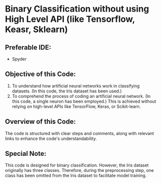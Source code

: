 # Binary Classification without using High Level API (like Tensorflow, Keasr, Sklearn)


## Preferable IDE: 
- Spyder 

## Objective of this Code:
1. To understand how artificial neural networks work in classifying datasets. (In this code, the Iris dataset has been used.)
2. To comprehend the process of coding an artificial neural network. (In this code, a single neuron has been employed.) This is achieved without relying on high-level APIs like TensorFlow, Keras, or Scikit-learn.

## Overview of this Code:
The code is structured with clear steps and comments, along with relevant links to enhance the code's understandability.

## Special Note:
This code is designed for binary classification. However, the Iris dataset originally has three classes. Therefore, during the preprocessing step, one class has been omitted from the Iris dataset to facilitate model training.
